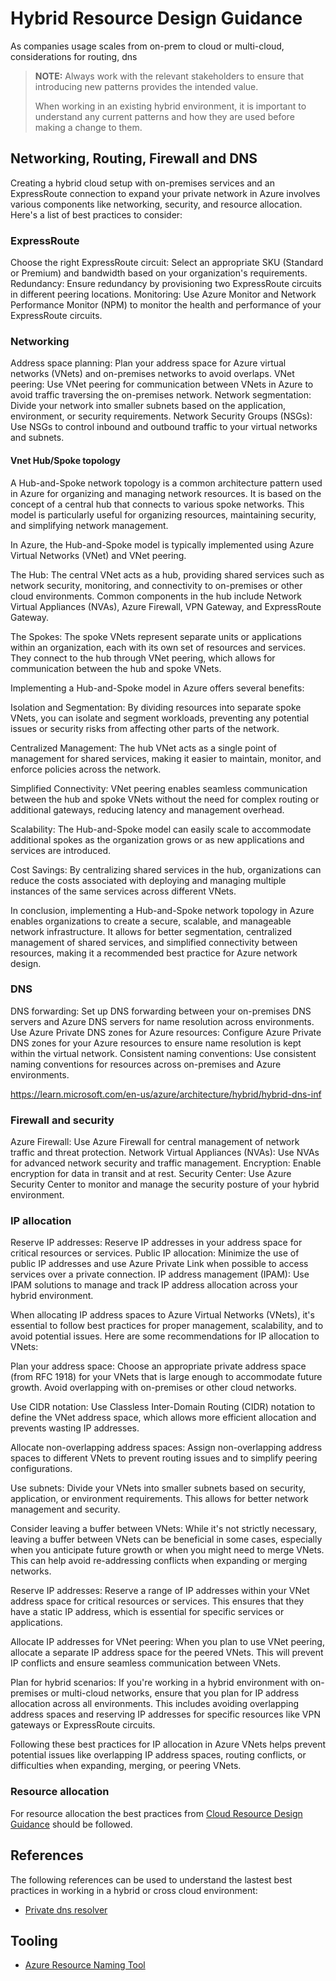 # Hybrid Resource Design Guidance


As companies usage scales from on-prem to cloud or multi-cloud, considerations for routing, dns

> **NOTE:** Always work with the relevant stakeholders to ensure that introducing new patterns provides the intended value.
>
> When working in an existing hybrid environment, it is important to understand any current patterns and how they are used before making a change to them.


## Networking, Routing, Firewall and DNS

Creating a hybrid cloud setup with on-premises services and an ExpressRoute connection to expand your private network in Azure involves various components like networking, security, and resource allocation. Here's a list of best practices to consider:
### ExpressRoute

Choose the right ExpressRoute circuit: Select an appropriate SKU (Standard or Premium) and bandwidth based on your organization's requirements.
Redundancy: Ensure redundancy by provisioning two ExpressRoute circuits in different peering locations.
Monitoring: Use Azure Monitor and Network Performance Monitor (NPM) to monitor the health and performance of your ExpressRoute circuits.
### Networking

Address space planning: Plan your address space for Azure virtual networks (VNets) and on-premises networks to avoid overlaps.
VNet peering: Use VNet peering for communication between VNets in Azure to avoid traffic traversing the on-premises network.
Network segmentation: Divide your network into smaller subnets based on the application, environment, or security requirements.
Network Security Groups (NSGs): Use NSGs to control inbound and outbound traffic to your virtual networks and subnets.



#### Vnet Hub/Spoke topology

A Hub-and-Spoke network topology is a common architecture pattern used in Azure for organizing and managing network resources. It is based on the concept of a central hub that connects to various spoke networks. This model is particularly useful for organizing resources, maintaining security, and simplifying network management.

In Azure, the Hub-and-Spoke model is typically implemented using Azure Virtual Networks (VNet) and VNet peering.

The Hub: The central VNet acts as a hub, providing shared services such as network security, monitoring, and connectivity to on-premises or other cloud environments. Common components in the hub include Network Virtual Appliances (NVAs), Azure Firewall, VPN Gateway, and ExpressRoute Gateway.

The Spokes: The spoke VNets represent separate units or applications within an organization, each with its own set of resources and services. They connect to the hub through VNet peering, which allows for communication between the hub and spoke VNets.

Implementing a Hub-and-Spoke model in Azure offers several benefits:

Isolation and Segmentation: By dividing resources into separate spoke VNets, you can isolate and segment workloads, preventing any potential issues or security risks from affecting other parts of the network.

Centralized Management: The hub VNet acts as a single point of management for shared services, making it easier to maintain, monitor, and enforce policies across the network.

Simplified Connectivity: VNet peering enables seamless communication between the hub and spoke VNets without the need for complex routing or additional gateways, reducing latency and management overhead.

Scalability: The Hub-and-Spoke model can easily scale to accommodate additional spokes as the organization grows or as new applications and services are introduced.

Cost Savings: By centralizing shared services in the hub, organizations can reduce the costs associated with deploying and managing multiple instances of the same services across different VNets.

In conclusion, implementing a Hub-and-Spoke network topology in Azure enables organizations to create a secure, scalable, and manageable network infrastructure. It allows for better segmentation, centralized management of shared services, and simplified connectivity between resources, making it a recommended best practice for Azure network design.

### DNS

DNS forwarding: Set up DNS forwarding between your on-premises DNS servers and Azure DNS servers for name resolution across environments.
Use Azure Private DNS zones for Azure resources: Configure Azure Private DNS zones for your Azure resources to ensure name resolution is kept within the virtual network.
Consistent naming conventions: Use consistent naming conventions for resources across on-premises and Azure environments.


https://learn.microsoft.com/en-us/azure/architecture/hybrid/hybrid-dns-inf


### Firewall and security

Azure Firewall: Use Azure Firewall for central management of network traffic and threat protection.
Network Virtual Appliances (NVAs): Use NVAs for advanced network security and traffic management.
Encryption: Enable encryption for data in transit and at rest.
Security Center: Use Azure Security Center to monitor and manage the security posture of your hybrid environment.
### IP allocation

Reserve IP addresses: Reserve IP addresses in your address space for critical resources or services.
Public IP allocation: Minimize the use of public IP addresses and use Azure Private Link when possible to access services over a private connection.
IP address management (IPAM): Use IPAM solutions to manage and track IP address allocation across your hybrid environment.

When allocating IP address spaces to Azure Virtual Networks (VNets), it's essential to follow best practices for proper management, scalability, and to avoid potential issues. Here are some recommendations for IP allocation to VNets:

Plan your address space: Choose an appropriate private address space (from RFC 1918) for your VNets that is large enough to accommodate future growth. Avoid overlapping with on-premises or other cloud networks.

Use CIDR notation: Use Classless Inter-Domain Routing (CIDR) notation to define the VNet address space, which allows more efficient allocation and prevents wasting IP addresses.

Allocate non-overlapping address spaces: Assign non-overlapping address spaces to different VNets to prevent routing issues and to simplify peering configurations.

Use subnets: Divide your VNets into smaller subnets based on security, application, or environment requirements. This allows for better network management and security.

Consider leaving a buffer between VNets: While it's not strictly necessary, leaving a buffer between VNets can be beneficial in some cases, especially when you anticipate future growth or when you might need to merge VNets. This can help avoid re-addressing conflicts when expanding or merging networks.

Reserve IP addresses: Reserve a range of IP addresses within your VNet address space for critical resources or services. This ensures that they have a static IP address, which is essential for specific services or applications.

Allocate IP addresses for VNet peering: When you plan to use VNet peering, allocate a separate IP address space for the peered VNets. This will prevent IP conflicts and ensure seamless communication between VNets.

Plan for hybrid scenarios: If you're working in a hybrid environment with on-premises or multi-cloud networks, ensure that you plan for IP address allocation across all environments. This includes avoiding overlapping address spaces and reserving IP addresses for specific resources like VPN gateways or ExpressRoute circuits.

Following these best practices for IP allocation in Azure VNets helps prevent potential issues like overlapping IP address spaces, routing conflicts, or difficulties when expanding, merging, or peering VNets.
### Resource allocation

For resource allocation the best practices from [Cloud Resource Design Guidance](cloud-resource-design-guidance/README.md) should be followed.

## References

The following references can be used to understand the lastest best practices in working in a hybrid or cross cloud environment:

* [Private dns resolver](https://learn.microsoft.com/en-us/azure/dns/dns-private-resolver-overview)

## Tooling

* [Azure Resource Naming Tool](https://github.com/microsoft/CloudAdoptionFramework/tree/master/ready/AzNamingTool)
